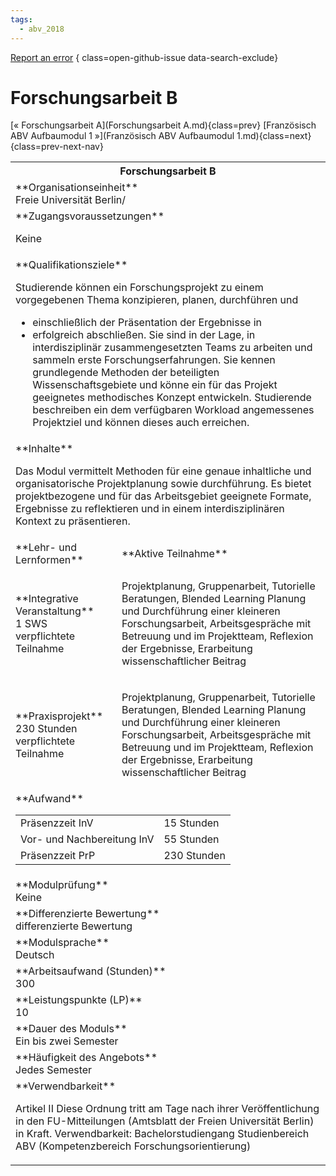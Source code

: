 ```yaml
---
tags:
  - abv_2018
---
```

[Report an error](https://github.com/SGSSGene/FUB-SUP/issues/new?title=Error%20in%20%22Forschungsarbeit%20B%22&body=There%20seems%20to%20be%20an%20error%20in%20module%20%22Forschungsarbeit%20B%22%2E%0A%0A%3CDescribe%20here%20a%20slightly%20more%20detailed%20description%20of%20what%20is%20wrong%3E&labels=bug)
{ class=open-github-issue data-search-exclude}

# Forschungsarbeit B

[« Forschungsarbeit A](Forschungsarbeit A.md){class=prev}
[Französisch ABV Aufbaumodul 1 »](Französisch ABV Aufbaumodul 1.md){class=next}
{class=prev-next-nav}

<table markdown id="moduledesc">
<tr markdown class="moduledesc_head"><th colspan="2">Forschungsarbeit B </th></tr>
<tr markdown><td colspan="2">**Organisationseinheit**   <br>Freie Universität Berlin/</td></tr>


<tr markdown><td colspan="2">**Zugangsvoraussetzungen** <br>

Keine


</td></tr>
<tr markdown><td colspan="2">**Qualifikationsziele**    <br>

Studierende können ein Forschungsprojekt zu einem vorgegebenen Thema
konzipieren, planen, durchführen und

- einschließlich der Präsentation der Ergebnisse in
- erfolgreich abschließen. Sie sind in der Lage, in interdisziplinär
  zusammengesetzten Teams zu arbeiten und sammeln erste
  Forschungserfahrungen. Sie kennen grundlegende Methoden der beteiligten
  Wissenschaftsgebiete und könne ein für das Projekt geeignetes methodisches
  Konzept entwickeln. Studierende beschreiben ein dem verfügbaren Workload
  angemessenes Projektziel und können dieses auch erreichen.


</td></tr>
<tr markdown><td colspan="2">**Inhalte**                <br>

Das Modul vermittelt Methoden für eine genaue inhaltliche und
organisatorische Projektplanung sowie durchführung. Es bietet
projektbezogene und für das Arbeitsgebiet geeignete Formate, Ergebnisse zu
reflektieren und in einem interdisziplinären Kontext zu präsentieren.


</td></tr>

<tr markdown><td>**Lehr- und Lernformen**</td><td>**Aktive Teilnahme**</td></tr>
<tr markdown><td> **Integrative Veranstaltung** <br>1 SWS <br> verpflichtete Teilnahme</td><td>

Projektplanung, Gruppenarbeit, Tutorielle Beratungen, Blended Learning
Planung und Durchführung einer kleineren Forschungsarbeit, Arbeitsgespräche mit Betreuung und im Projektteam, Reflexion der Ergebnisse, Erarbeitung wissenschaftlicher Beitrag
</td></tr>
<tr markdown><td> **Praxisprojekt** <br>230 Stunden <br> verpflichtete Teilnahme</td><td>

Projektplanung, Gruppenarbeit, Tutorielle Beratungen, Blended Learning
Planung und Durchführung einer kleineren Forschungsarbeit, Arbeitsgespräche mit Betreuung und im Projektteam, Reflexion der Ergebnisse, Erarbeitung wissenschaftlicher Beitrag
</td></tr>
<tr markdown><td colspan="2">**Aufwand**                <br>
<table class="aufwand_table">
<tr><td>Präsenzzeit InV</td><td>15 Stunden</td></tr>
<tr><td>Vor- und Nachbereitung InV</td><td>55 Stunden</td></tr>
<tr><td>Präsenzzeit PrP</td><td>230 Stunden</td></tr>
</table>

</td></tr>
<tr markdown><td colspan="2">**Modulprüfung**             <br>Keine


</td></tr>
<tr markdown><td colspan="2">**Differenzierte Bewertung** <br>differenzierte Bewertung

</td></tr>
<tr markdown><td colspan="2">**Modulsprache**             <br>Deutsch</td></tr>
<tr markdown><td colspan="2">**Arbeitsaufwand (Stunden)** <br>300</td></tr>
<tr markdown><td colspan="2">**Leistungspunkte (LP)**     <br>10</td></tr>
<tr markdown><td colspan="2">**Dauer des Moduls**         <br>Ein bis zwei Semester</td></tr>
<tr markdown><td colspan="2">**Häufigkeit des Angebots**  <br>Jedes Semester</td></tr>
<tr markdown><td colspan="2">**Verwendbarkeit**           <br>

Artikel II Diese Ordnung tritt am Tage nach ihrer Veröffentlichung in den
FU-Mitteilungen (Amtsblatt der Freien Universität Berlin) in Kraft.
Verwendbarkeit: Bachelorstudiengang Studienbereich ABV (Kompetenzbereich
Forschungsorientierung)


</td></tr>

</table>
